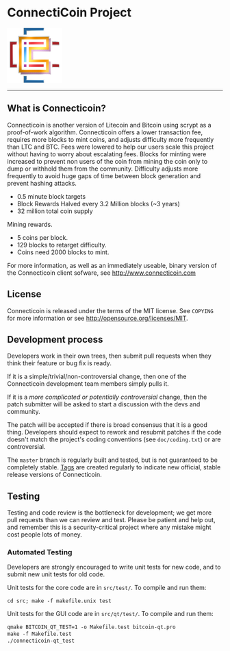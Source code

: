 ConnectiCoin Project
===================================== 
![](share/pixmaps/bitcoin128.png)
 
---------------- 
What is Connecticoin?
----------------

Connecticoin is another version of Litecoin and Bitcoin using scrypt as a proof-of-work algorithm.
Connecticoin offers a lower transaction fee, requires more blocks to mint coins, and adjusts difficulty more frequently than LTC and BTC.
Fees were lowered to help our users scale this project without having to worry about escalating fees.
Blocks for minting were increased to prevent non users of the coin from mining the coin only to dump or withhold them from the community.
Difficulty adjusts more frequently to avoid huge gaps of time between block generation and prevent hashing attacks. 
 - 0.5 minute block targets
 - Block Rewards Halved every 3.2 Million blocks (~3 years)
 - 32 million total coin supply

Mining rewards.
 - 5 coins per block. 
 - 129 blocks to retarget difficulty.
 - Coins need 2000 blocks to mint.

For more information, as well as an immediately useable, binary version of
the Connecticoin client sofware, see http://www.connecticoin.com

License
-------

Connecticoin is released under the terms of the MIT license. See `COPYING` for more
information or see http://opensource.org/licenses/MIT.

Development process
-------------------

Developers work in their own trees, then submit pull requests when they think
their feature or bug fix is ready.

If it is a simple/trivial/non-controversial change, then one of the Connecticoin
development team members simply pulls it.

If it is a *more complicated or potentially controversial* change, then the patch
submitter will be asked to start a discussion with the devs and community.

The patch will be accepted if there is broad consensus that it is a good thing.
Developers should expect to rework and resubmit patches if the code doesn't
match the project's coding conventions (see `doc/coding.txt`) or are
controversial.

The `master` branch is regularly built and tested, but is not guaranteed to be
completely stable. [Tags](https://github.com/connecticoin/connecticoin/tags) are created
regularly to indicate new official, stable release versions of Connecticoin.

Testing
-------

Testing and code review is the bottleneck for development; we get more pull
requests than we can review and test. Please be patient and help out, and
remember this is a security-critical project where any mistake might cost people
lots of money.

### Automated Testing

Developers are strongly encouraged to write unit tests for new code, and to
submit new unit tests for old code.

Unit tests for the core code are in `src/test/`. To compile and run them:

    cd src; make -f makefile.unix test

Unit tests for the GUI code are in `src/qt/test/`. To compile and run them:

    qmake BITCOIN_QT_TEST=1 -o Makefile.test bitcoin-qt.pro
    make -f Makefile.test
    ./connecticoin-qt_test

